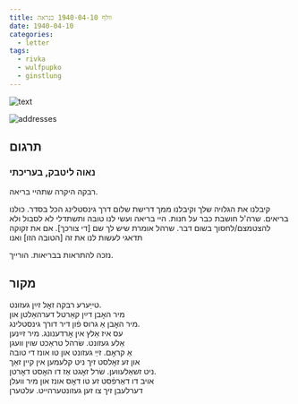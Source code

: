 ```yaml
---
title: וולף 1940-04-10 כנראה
date: 1940-04-10
categories:
  - letter
tags:
  - rivka
  - wulfpupko
  - ginstlung
---
```


![text](/pupko-papers/assets/images/1940-04-10-content.jpg)

![addresses](/pupko-papers/assets/images/1940-04-10-addresses.jpg)

## תרגום
### נאוה ליטבק, בעריכתי

רבקה היקרה שתהיי בריאה.

קיבלנו את הגלויה שלך וקיבלנו ממך דרישת שלום דרך גינסטלינג
הכל בסדר. כולנו בריאים. שרה'ל חושבת כבר על חנות.
היי בריאה ועשי לנו טובה ותשתדלי לא לסבול ולא להצטמצם/לחסוך בשום דבר.
שרהל אומרת שיש לך שם [די צורכך]. אם את זקוקה תדאגי לעשות לנו את זה [הטובה הזו] ואנו 

נזכה להתראות בבריאות. הורייך.


## מקור

טייַערע רבקה זאׇל זײַן געזונט.   
מיר האׇבן דײַן קאַרטל דערהאַלטן און   
מיר האׇבן אַ גרוס פֿון דיר דורך גינסטלינג.  
עס איז אַלץ אין אׇרדענונג. מיר זײַנען  
אַלע געזונט. שׂרהל טראַכט שוין וועגן  
אַ קראׇם. זײַ געזונט און טו אונז די טובה  
און זע זאׇלסט זיך ניט קלעמען אין קיין זאַך  
ניט זשאַלעווען. שׂרל זאׇגט אַז דו האׇסט דאׇרטן.  
אויב דו דאַרפֿסט זע טו דאׇס אונז און מיר וועלן  
דערלעבן זיך צו זען געזונטערהייט. עלטערן  
